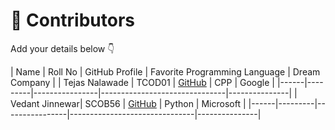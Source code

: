 # 👥 Contributors

Add your details below 👇

| Name | Roll No | GitHub Profile | Favorite Programming Language | Dream Company |
| Tejas Nalawade | TCOD01 | [GitHub](https://github.com/Tejas-Santosh-Nalawade) | CPP | Google |
|------|---------|----------------|-------------------------------|---------------|
| Vedant Jinnewar| SCOB56 | [GitHub](https://github.com/vedantstudio2006) | Python | Microsoft |
|------|---------|----------------|-------------------------------|---------------|
